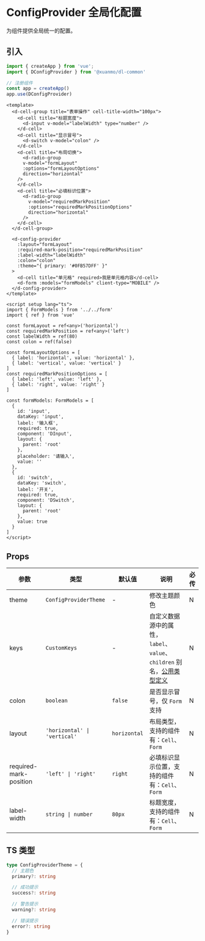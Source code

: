 # ConfigProvider 全局化配置

为组件提供全局统一的配置。

## 引入

```typescript
import { createApp } from 'vue';
import { DConfigProvider } from '@xuanmo/dl-common'

// 注册组件
const app = createApp()
app.use(DConfigProvider)
```

```vue client=Mobile playground=ConfigProvider
<template>
  <d-cell-group title="表单操作" cell-title-width="100px">
    <d-cell title="标题宽度">
      <d-input v-model="labelWidth" type="number" />
    </d-cell>
    <d-cell title="显示冒号">
      <d-switch v-model="colon" />
    </d-cell>
    <d-cell title="布局切换">
      <d-radio-group
      v-model="formLayout"
      :options="formLayoutOptions"
      direction="horizontal"
    />
    </d-cell>
    <d-cell title="必填标识位置">
      <d-radio-group
        v-model="requiredMarkPosition"
        :options="requiredMarkPositionOptions"
        direction="horizontal"
      />
    </d-cell>
  </d-cell-group>

  <d-config-provider
    :layout="formLayout"
    :required-mark-position="requiredMarkPosition"
    :label-width="labelWidth"
    :colon="colon"
    :theme="{ primary: '#0FB57DFF' }"
  >
    <d-cell title="单元格" required>我是单元格内容</d-cell>
    <d-form :models="formModels" client-type="MOBILE" />
  </d-config-provider>
</template>

<script setup lang="ts">
import { FormModels } from '../../form'
import { ref } from 'vue'

const formLayout = ref<any>('horizontal')
const requiredMarkPosition = ref<any>('left')
const labelWidth = ref(80)
const colon = ref(false)

const formLayoutOptions = [
  { label: 'horizontal', value: 'horizontal' },
  { label: 'vertical', value: 'vertical' }
]
const requiredMarkPositionOptions = [
  { label: 'left', value: 'left' },
  { label: 'right', value: 'right' }
]

const formModels: FormModels = [
  {
    id: 'input',
    dataKey: 'input',
    label: '输入框',
    required: true,
    component: 'DInput',
    layout: {
      parent: 'root'
    },
    placeholder: '请输入',
    value: ''
  },
  {
    id: 'switch',
    dataKey: 'switch',
    label: '开关',
    required: true,
    component: 'DSwitch',
    layout: {
      parent: 'root'
    },
    value: true
  }
]
</script>
```

## Props

|参数|类型|默认值|说明|必传|
|---|---|------|---|---|
|theme|`ConfigProviderTheme`|-|修改主题颜色|N|
|keys|`CustomKeys`|-|自定义数据源中的属性，`label`、`value`、`children` 别名，[公用类型定义](https://uoo.ink/common)|N|
|colon|`boolean`|`false`|是否显示冒号，仅 `Form` 支持|N|
|layout|`'horizontal' \| 'vertical'`|`horizontal`|布局类型，支持的组件有：`Cell`、`Form`|N|
|required-mark-position|`'left' \| 'right'`|`right`|必填标识显示位置，支持的组件有：`Cell`、`Form`|N|
|label-width|`string \| number`|`80px`|标题宽度，支持的组件有：`Cell`、`Form`|N|

## TS 类型

```typescript
type ConfigProviderTheme = {
  // 主题色
  primary?: string

  // 成功提示
  success?: string

  // 警告提示
  warning?: string

  // 错误提示
  error?: string
}
```

